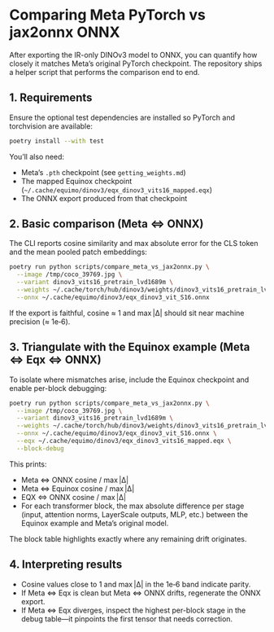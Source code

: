 # Comparing Meta PyTorch vs jax2onnx ONNX

After exporting the IR-only DINOv3 model to ONNX, you can quantify how closely
it matches Meta’s original PyTorch checkpoint. The repository ships a helper
script that performs the comparison end to end.

## 1. Requirements

Ensure the optional test dependencies are installed so PyTorch and torchvision
are available:

```bash
poetry install --with test
```

You’ll also need:

- Meta’s `.pth` checkpoint (see `getting_weights.md`)
- The mapped Equinox checkpoint (`~/.cache/equimo/dinov3/eqx_dinov3_vits16_mapped.eqx`)
- The ONNX export produced from that checkpoint

## 2. Basic comparison (Meta ⇔ ONNX)

The CLI reports cosine similarity and max absolute error for the CLS token and
the mean pooled patch embeddings:

```bash
poetry run python scripts/compare_meta_vs_jax2onnx.py \
  --image /tmp/coco_39769.jpg \
  --variant dinov3_vits16_pretrain_lvd1689m \
  --weights ~/.cache/torch/hub/dinov3/weights/dinov3_vits16_pretrain_lvd1689m-08c60483.pth \
  --onnx ~/.cache/equimo/dinov3/eqx_dinov3_vit_S16.onnx
```

If the export is faithful, cosine ≈ 1 and max |Δ| should sit near machine
precision (≈ 1e‑6).

## 3. Triangulate with the Equinox example (Meta ⇔ Eqx ⇔ ONNX)

To isolate where mismatches arise, include the Equinox checkpoint and enable
per-block debugging:

```bash
poetry run python scripts/compare_meta_vs_jax2onnx.py \
  --image /tmp/coco_39769.jpg \
  --variant dinov3_vits16_pretrain_lvd1689m \
  --weights ~/.cache/torch/hub/dinov3/weights/dinov3_vits16_pretrain_lvd1689m-08c60483.pth \
  --onnx ~/.cache/equimo/dinov3/eqx_dinov3_vit_S16.onnx \
  --eqx ~/.cache/equimo/dinov3/eqx_dinov3_vits16_mapped.eqx \
  --block-debug
```

This prints:

- Meta ⇔ ONNX cosine / max |Δ|
- Meta ⇔ Equinox cosine / max |Δ|
- EQX ⇔ ONNX cosine / max |Δ|
- For each transformer block, the max absolute difference per stage (input,
  attention norms, LayerScale outputs, MLP, etc.) between the Equinox example
  and Meta’s original model.

The block table highlights exactly where any remaining drift originates.

## 4. Interpreting results

- Cosine values close to 1 and max |Δ| in the 1e‑6 band indicate parity.
- If Meta ⇔ Eqx is clean but Meta ⇔ ONNX drifts, regenerate the ONNX export.
- If Meta ⇔ Eqx diverges, inspect the highest per-block stage in the debug
  table—it pinpoints the first tensor that needs correction.
